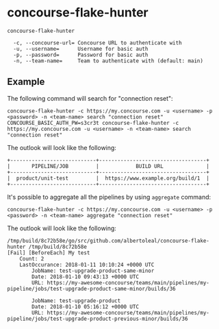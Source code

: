 # concourse-flake-hunter


```
concourse-flake-hunter 

  -c, --concourse-url= Concourse URL to authenticate with
  -u, --username=      Username for basic auth
  -p, --password=      Password for basic auth
  -n, --team-name=     Team to authenticate with (default: main)

```

## Example 


The following command will search for "connection reset":

`concourse-flake-hunter -c https://my.concourse.com -u <username> -p <password> -n <team-name> search "connection reset"`
`CONCOURSE_BASIC_AUTH_PW=s3cr3t concourse-flake-hunter -c https://my.concourse.com -u <username> -n <team-name> search "connection reset"`

The outlook will look like the following:


```
+----------------------------+-----------------------------------+
|       PIPELINE/JOB         |            BUILD URL              |
+----------------------------+-----------------------------------+
|  product/unit-test         |  https://www.example.org/build/1  |
+----------------------------+-----------------------------------+
```


It's possible to aggregate all the pipelines by using `aggregate` command:

`concourse-flake-hunter -c https://my.concourse.com -u <username> -p <password> -n <team-name> aggregate "connection reset"`



The outlook will look like the following:

```
/tmp/build/8c72b58e/go/src/github.com/albertoleal/concourse-flake-hunter /tmp/build/8c72b58e
[Fail] [BeforeEach] My test 
	Count: 2
	LastOccurance: 2018-01-11 10:10:24 +0000 UTC
		JobName: test-upgrade-product-same-minor
		Date: 2018-01-10 09:43:13 +0000 UTC
		URL: https://my-awesome-concourse/teams/main/pipelines/my-pipeline/jobs/test-upgrade-product-same-minor/builds/36

		JobName: test-upgrade-product
		Date: 2018-01-10 05:16:12 +0000 UTC
		URL: https://my-awesome-concourse/teams/main/pipelines/my-pipeline/jobs/test-upgrade-product-previous-minor/builds/36

```
